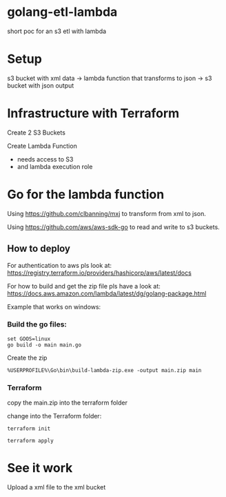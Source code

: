 # golang-etl-lambda
short poc for an s3 etl with lambda

# Setup
s3 bucket with xml data -> lambda function that transforms to json -> s3 bucket with json output

# Infrastructure with Terraform

Create 2 S3 Buckets

Create Lambda Function
* needs access to S3
* and lambda execution role

# Go for the lambda function

Using https://github.com/clbanning/mxj to transform from xml to json.

Using https://github.com/aws/aws-sdk-go to read and write to s3 buckets.

## How to deploy

For authentication to aws pls look at: https://registry.terraform.io/providers/hashicorp/aws/latest/docs

For how to build and get the zip file pls have a look at: https://docs.aws.amazon.com/lambda/latest/dg/golang-package.html

Example that works on windows:

### Build the go files:

```
set GOOS=linux
go build -o main main.go
```

Create the zip
```
%USERPROFILE%\Go\bin\build-lambda-zip.exe -output main.zip main
```

### Terraform
copy the main.zip into the terraform folder

change into the Terraform folder:
```
terraform init
```

```
terraform apply
```

# See it work

Upload a xml file to the xml bucket
